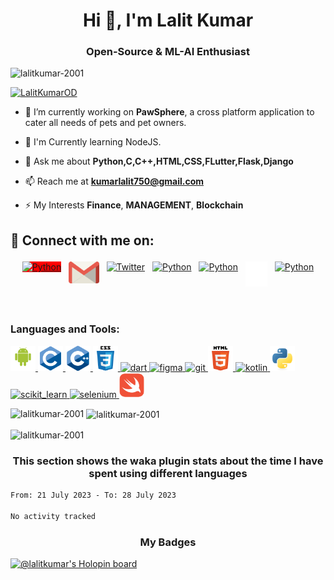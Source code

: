 <h1 align="center">Hi 👋, I'm Lalit Kumar</h1>
<h3 align="center">Open-Source & ML-AI Enthusiast</h3>

<p align="left"> <img src="https://komarev.com/ghpvc/?username=lalitkumar-2001&label=Profile%20views&color=0e75b6&style=flat" alt="lalitkumar-2001" /> </p>

<p align="left"> <a href="https://twitter.com/LalitKumarOD" target="blank"><img src="https://img.shields.io/twitter/follow/LalitKumarOD?logo=twitter&style=for-the-badge" alt="LalitKumarOD" /></a> </p>

- 🔭 I’m currently working on **PawSphere**, a cross platform application to cater all needs of pets and pet owners.
- 👾 I'm Currently learning NodeJS.

- 💬 Ask me about **Python,C,C++,HTML,CSS,FLutter,Flask,Django**

- 📫 Reach me at **kumarlalit750@gmail.com**

- ⚡ My Interests **Finance**, **MANAGEMENT**, **Blockchain**

## :email: Connect with me on:

<!--
      "These are previous social handle links which were styled differently"
[<img align="left" alt="LalitKumar-2001" width="40px" src="https://raw.githubusercontent.com/iconic/open-iconic/master/svg/globe.svg" />][website]
[<img align="left" alt="LalitKumar | LinkedIn" width="40px" src="https://cdn.jsdelivr.net/npm/simple-icons@v3/icons/linkedin.svg" />][linkedin]
[<img align="left" alt="LalitKumar | Mail" width="40px" src="https://cdn.jsdelivr.net/npm/simple-icons@v3/icons/gmail.svg" />][mail]
[<img align="left" alt="LalitKumar | Twitter" width="40px" src="https://cdn.jsdelivr.net/npm/simple-icons@v3/icons/twitter.svg" />][twitter]
[<img align="left" alt="LalitKumar | Instagram" width="40px" src="https://cdn.jsdelivr.net/npm/simple-icons@v3/icons/instagram.svg" />][instagram]
[<img align="left" alt="LalitKumar | Kaggle" width="40px" src="https://cdn.jsdelivr.net/npm/simple-icons@v3/icons/kaggle.svg" />][kaggle]
[<img align="left" alt="LalitKumar | HackerEarth" width="40px" src="https://cdn.jsdelivr.net/npm/simple-icons@v3/icons/hackerearth.svg" />][hackerearth]

-->

<p align="center">
 <!--<a href="https://LK.github.io/" target="_blank" rel="noopener noreferrer"> <img src="https://raw.githubusercontent.com/iconic/open-iconic/master/svg/globe.svg" alt="Python" height="40" style="vertical-align:top; margin:4px"> </a>
  -->
 <a href="https://linkedin.com/in/lalit-k-2001" target="_blank" rel="noopener noreferrer"> <img src="https://raw.githubusercontent.com/rahuldkjain/github-profile-readme-generator/master/src/images/icons/Social/linked-in-alt.svg" alt="Python" height="40" style="vertical-align:top; margin:4px; background-color:red"></a>
 <a href="mailto:kumarlalit750@gmail.com"> <img src="https://github.com/LalitKumar-2001/LalitKumar-2001/blob/main/cdnlogo.com_gmail-icon.svg" alt="Python" height="35" style="vertical-align:top; margin:4px"></a> 
  <a href="https://twitter.com/klalit2000" target="_blank" rel="noopener noreferrer"> <img src="https://raw.githubusercontent.com/rahuldkjain/github-profile-readme-generator/master/src/images/icons/Social/twitter.svg" alt="Twitter" height="40" style="vertical-align:top; margin:4px"></a>
  <a href="https://instagram.com/radioactive_lalit" target="_blank" rel="noopener noreferrer"> <img src="https://raw.githubusercontent.com/rahuldkjain/github-profile-readme-generator/master/src/images/icons/Social/instagram.svg" alt="Python" height="40" style="vertical-align:top; margin:4px"></a>
  <a href="https://kaggle.com/lalitkumar2001" target="_blank" rel="noopener noreferrer"> <img src="https://raw.githubusercontent.com/rahuldkjain/github-profile-readme-generator/master/src/images/icons/Social/kaggle.svg" alt="Python" height="40" style="vertical-align:top; margin:4px"></a>
  <a href="https://www.hackerearth.com/@lalitkumar.vssut" target="_blank" rel="noopener noreferrer"> <img src="https://github.com/LalitKumar-2001/LalitKumar-2001/blob/main/he-footer-logo.svg" alt="Python" height="40" style="vertical-align:top; margin:4px"></a>
  <a href="https://dev.to/lalitkumar" target="_blank" rel="noopener noreferrer"> <img src="https://img.shields.io/badge/DEV.TO-%230A0A0A.svg?&style=for-the-badge&logo=dev-dot-to&logoColor=white" alt="Python" height="40" style="vertical-align:top; margin:4px"> </a>
</p>

<br />

<!--
<h3 align="left">Connect with me:</h3>
<p align="left">
<a href="https://twitter.com/klalit2000" target="blank"><img align="center" src="https://raw.githubusercontent.com/rahuldkjain/github-profile-readme-generator/master/src/images/icons/Social/twitter.svg" alt="klalit2000" height="30" width="40" /></a>
 
<a href="https://linkedin.com/in/lalit-k-2001" target="blank"><img align="center" src="https://raw.githubusercontent.com/rahuldkjain/github-profile-readme-generator/master/src/images/icons/Social/linked-in-alt.svg" alt="lalit-k-2001" height="30" width="40" /></a>
 
<a href="https://kaggle.com/lalitkumar2001" target="blank"><img align="center" src="https://raw.githubusercontent.com/rahuldkjain/github-profile-readme-generator/master/src/images/icons/Social/kaggle.svg" alt="lalitkumar2001" height="30" width="40" /></a>
 
<a href="https://instagram.com/radioactive_lalit" target="blank"><img align="center" src="https://raw.githubusercontent.com/rahuldkjain/github-profile-readme-generator/master/src/images/icons/Social/instagram.svg" alt="radioactive_lalit" height="30" width="40" /></a>
 
<a href="https://www.codechef.com/users/k_lalit" target="blank"><img align="center" src="https://cdn.jsdelivr.net/npm/simple-icons@3.1.0/icons/codechef.svg" alt="k_lalit" height="30" width="40" /></a>
 
<a href="https://www.hackerearth.com/@lalitkumar.vssut" target="blank"><img align="center" src="https://raw.githubusercontent.com/rahuldkjain/github-profile-readme-generator/master/src/images/icons/Social/hackerearth.svg" alt="@lalitkumar.vssut" height="30" width="40" /></a>

</p>
-->

<h3 align="left">Languages and Tools:</h3>
<p align="left"> <a href="https://developer.android.com" target="_blank"> <img src="https://raw.githubusercontent.com/devicons/devicon/master/icons/android/android-original-wordmark.svg" alt="android" width="40" height="40"/> </a> <a href="https://www.cprogramming.com/" target="_blank"> <img src="https://raw.githubusercontent.com/devicons/devicon/master/icons/c/c-original.svg" alt="c" width="40" height="40"/> </a> <a href="https://www.w3schools.com/cpp/" target="_blank"> <img src="https://raw.githubusercontent.com/devicons/devicon/master/icons/cplusplus/cplusplus-original.svg" alt="cplusplus" width="40" height="40"/> </a> <a href="https://www.w3schools.com/css/" target="_blank"> <img src="https://raw.githubusercontent.com/devicons/devicon/master/icons/css3/css3-original-wordmark.svg" alt="css3" width="40" height="40"/> </a> <a href="https://dart.dev" target="_blank"> <img src="https://www.vectorlogo.zone/logos/dartlang/dartlang-icon.svg" alt="dart" width="40" height="40"/> </a> <a href="https://www.figma.com/" target="_blank"> <img src="https://www.vectorlogo.zone/logos/figma/figma-icon.svg" alt="figma" width="40" height="40"/> </a> <a href="https://git-scm.com/" target="_blank"> <img src="https://www.vectorlogo.zone/logos/git-scm/git-scm-icon.svg" alt="git" width="40" height="40"/> </a> <a href="https://www.w3.org/html/" target="_blank"> <img src="https://raw.githubusercontent.com/devicons/devicon/master/icons/html5/html5-original-wordmark.svg" alt="html5" width="40" height="40"/> </a> <a href="https://kotlinlang.org" target="_blank"> <img src="https://www.vectorlogo.zone/logos/kotlinlang/kotlinlang-icon.svg" alt="kotlin" width="40" height="40"/> </a> <a href="https://www.python.org" target="_blank"> <img src="https://raw.githubusercontent.com/devicons/devicon/master/icons/python/python-original.svg" alt="python" width="40" height="40"/> </a> <a href="https://scikit-learn.org/" target="_blank"> <img src="https://upload.wikimedia.org/wikipedia/commons/0/05/Scikit_learn_logo_small.svg" alt="scikit_learn" width="40" height="40"/> </a> <a href="https://www.selenium.dev" target="_blank"> <img src="https://raw.githubusercontent.com/detain/svg-logos/780f25886640cef088af994181646db2f6b1a3f8/svg/selenium-logo.svg" alt="selenium" width="40" height="40"/> </a> <a href="https://developer.apple.com/swift/" target="_blank"> <img src="https://raw.githubusercontent.com/devicons/devicon/master/icons/swift/swift-original.svg" alt="swift" width="40" height="40"/> </a> </p>

<p><img align="left" src="https://github-readme-stats.vercel.app/api/top-langs?username=lalitkumar-2001&show_icons=true&locale=en&layout=compact" alt="lalitkumar-2001" /></p>

<p>&nbsp;<img align="center" src="https://github-readme-stats.vercel.app/api?username=lalitkumar-2001&show_icons=true&locale=en" alt="lalitkumar-2001" /></p>

<p><img align="center" src="https://github-readme-streak-stats.herokuapp.com/?user=lalitkumar-2001&" alt="lalitkumar-2001" /></p>

<h3 align='center'>This section shows the waka plugin stats about the time I have spent using different languages</h1>
<!--START_SECTION:waka-->

```txt
From: 21 July 2023 - To: 28 July 2023

No activity tracked
```

<!--END_SECTION:waka-->
<h3 align='center'>My Badges</h3>

[![@lalitkumar's Holopin board](https://holopin.me/lalitkumar)](https://holopin.io/@lalitkumar)
